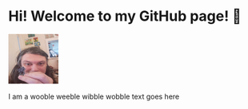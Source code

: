 # Hi! Welcome to my GitHub page! :wave:

<img alt="A portrait photo of Fliss317 holding a miniature figure" src="https://github.com/Fliss317/Fliss317/blob/main/20220912_112532.jpg" width="100" height="100"/>

I am a wooble weeble wibble wobble text goes here

